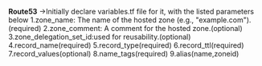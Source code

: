 **Route53**
->Initially declare variables.tf file for it, with the listed parameters below
1.zone_name: The name of the hosted zone (e.g., "example.com").(required)
2.zone_comment: A comment for the hosted zone.(optional)
3.zone_delegation_set_id:used for reusability.(optional)
4.record_name(required)
5.record_type(required)
6.record_ttl(required)
7.record_values(optional)
8.name_tags(required)
9.alias(name,zoneid)   

